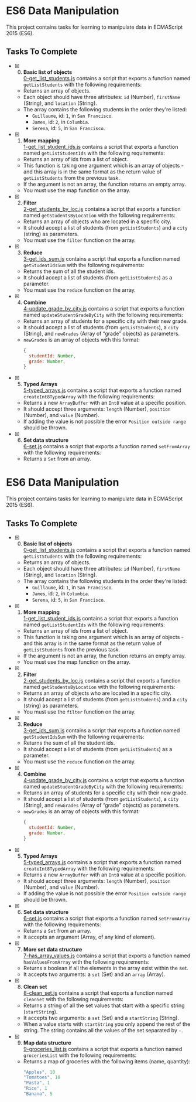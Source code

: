 
# ES6 Data Manipulation

This project contains tasks for learning to manipulate data in ECMAScript 2015 (ES6).

## Tasks To Complete

+ [x] 0. **Basic list of objects**<br/>[0-get_list_students.js](0-get_list_students.js) contains a script that exports a function named `getListStudents` with the following requirements:
  + Returns an array of objects.
  + Each object should have three attributes: `id` (Number), `firstName` (String), and `location` (String).
  + The array contains the following students in the order they're listed:
    + `Guillaume`, id: `1`, in `San Francisco`.
    + `James`, id: `2`, in `Columbia`.
    + `Serena`, id: `5`, in `San Francisco`.

+ [x] 1. **More mapping**<br/>[1-get_list_student_ids.js](1-get_list_student_ids.js) contains a script that exports a function named `getListStudentIds` with the following requirements:
  + Returns an array of ids from a list of object.
  + This function is taking one argument which is an array of objects - and this array is in the same format as the return value of `getListStudents` from the previous task.
  + If the argument is not an array, the function returns an empty array.
  + You must use the map function on the array.

+ [x] 2. **Filter**<br/>[2-get_students_by_loc.js](2-get_students_by_loc.js) contains a script that exports a function named `getStudentsByLocation` with the following requirements:
  + Returns an array of objects who are located in a specific city.
  + It should accept a list of students (from `getListStudents`) and a `city` (string) as parameters.
  + You must use the `filter` function on the array.

+ [x] 3. **Reduce**<br/>[3-get_ids_sum.js](3-get_ids_sum.js) contains a script that exports a function named `getStudentIdsSum` with the following requirements:
  + Returns the sum of all the student ids.
  + It should accept a list of students (from `getListStudents`) as a parameter.
  + You must use the `reduce` function on the array.

+ [x] 4. **Combine**<br/>[4-update_grade_by_city.js](4-update_grade_by_city.js) contains a script that exports a function named `updateStudentGradeByCity` with the following requirements:
  + Returns an array of students for a specific city with their new grade.
  + It should accept a list of students (from `getListStudents`), a `city` (String), and `newGrades` (Array of “grade” objects) as parameters.
  + `newGrades` is an array of objects with this format:
    ```js
    {
      studentId: Number,
      grade: Number,
    }
    ```

+ [x] 5. **Typed Arrays**<br/>[5-typed_arrays.js](5-typed_arrays.js) contains a script that exports a function named `createInt8TypedArray` with the following requirements:
  + Returns a new `ArrayBuffer` with an `Int8` value at a specific position.
  + It should accept three arguments: `length` (Number), `position` (Number), and `value` (Number).
  + If adding the value is not possible the error `Position outside range` should be thrown.

+ [x] 6. **Set data structure**<br/>[6-set.js](6-set.js) contains a script that exports a function named `setFromArray` with the following requirements:
  + Returns a `Set` from an array.

# ES6 Data Manipulation

This project contains tasks for learning to manipulate data in ECMAScript 2015 (ES6).

## Tasks To Complete

+ [x] 0. **Basic list of objects**<br/>[0-get_list_students.js](0-get_list_students.js) contains a script that exports a function named `getListStudents` with the following requirements:
  + Returns an array of objects.
  + Each object should have three attributes: `id` (Number), `firstName` (String), and `location` (String).
  + The array contains the following students in the order they're listed:
    + `Guillaume`, id: `1`, in `San Francisco`.
    + `James`, id: `2`, in `Columbia`.
    + `Serena`, id: `5`, in `San Francisco`.

+ [x] 1. **More mapping**<br/>[1-get_list_student_ids.js](1-get_list_student_ids.js) contains a script that exports a function named `getListStudentIds` with the following requirements:
  + Returns an array of ids from a list of object.
  + This function is taking one argument which is an array of objects - and this array is in the same format as the return value of `getListStudents` from the previous task.
  + If the argument is not an array, the function returns an empty array.
  + You must use the map function on the array.

+ [x] 2. **Filter**<br/>[2-get_students_by_loc.js](2-get_students_by_loc.js) contains a script that exports a function named `getStudentsByLocation` with the following requirements:
  + Returns an array of objects who are located in a specific city.
  + It should accept a list of students (from `getListStudents`) and a `city` (string) as parameters.
  + You must use the `filter` function on the array.

+ [x] 3. **Reduce**<br/>[3-get_ids_sum.js](3-get_ids_sum.js) contains a script that exports a function named `getStudentIdsSum` with the following requirements:
  + Returns the sum of all the student ids.
  + It should accept a list of students (from `getListStudents`) as a parameter.
  + You must use the `reduce` function on the array.

+ [x] 4. **Combine**<br/>[4-update_grade_by_city.js](4-update_grade_by_city.js) contains a script that exports a function named `updateStudentGradeByCity` with the following requirements:
  + Returns an array of students for a specific city with their new grade.
  + It should accept a list of students (from `getListStudents`), a `city` (String), and `newGrades` (Array of “grade” objects) as parameters.
  + `newGrades` is an array of objects with this format:
    ```js
    {
      studentId: Number,
      grade: Number,
    }
    ```

+ [x] 5. **Typed Arrays**<br/>[5-typed_arrays.js](5-typed_arrays.js) contains a script that exports a function named `createInt8TypedArray` with the following requirements:
  + Returns a new `ArrayBuffer` with an `Int8` value at a specific position.
  + It should accept three arguments: `length` (Number), `position` (Number), and `value` (Number).
  + If adding the value is not possible the error `Position outside range` should be thrown.

+ [x] 6. **Set data structure**<br/>[6-set.js](6-set.js) contains a script that exports a function named `setFromArray` with the following requirements:
  + Returns a `Set` from an array.
  + It accepts an argument (Array, of any kind of element).

+ [x] 7. **More set data structure**<br/>[7-has_array_values.js](7-has_array_values.js) contains a script that exports a function named `hasValuesFromArray` with the following requirements:
  + Returns a boolean if all the elements in the array exist within the set.
  + It accepts two arguments: a `set` (Set) and an `array` (Array).

+ [x] 8. **Clean set**<br/>[8-clean_set.js](8-clean_set.js) contains a script that exports a function named `cleanSet` with the following requirements:
  + Returns a string of all the set values that start with a specific string (`startString`).
  + It accepts two arguments: a `set` (Set) and a `startString` (String).
  + When a value starts with `startString` you only append the rest of the string. The string contains all the values of the set separated by `-`.

+ [x] 9. **Map data structure**<br/>[9-groceries_list.js](9-groceries_list.js) contains a script that exports a function named `groceriesList` with the following requirements:
  + Returns a map of groceries with the following items (name, quantity):
    ```cs
    "Apples", 10
    "Tomatoes", 10
    "Pasta", 1
    "Rice", 1
    "Banana", 5
    ```
